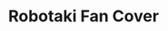 ---
layout: post
title: "Robotaki Fan Cover"
category: portfolio
tags: illustration
thumbnail: /portfolio/thumbs/robotaki.png
full: /portfolio/full/robotaki.jpg
detail: 
description:
---